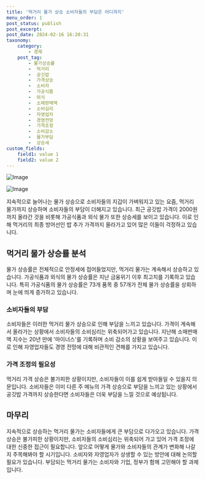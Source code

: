 ```yaml
---
title: '먹거리 물가 상승 소비자들의 부담은 어디까지'
menu_order: 1
post_status: publish
post_excerpt: 
post_date: 2024-02-16 16:20:31
taxonomy:
    category:
        - 경제
    post_tag:
        - 물가상승률
        -  먹거리
        -  공깃밥
        -  가격상승
        -  소비자
        -  가공식품
        -  외식
        -  소매판매액
        -  소비심리
        -  자영업자
        -  경영전망
        -  가격조정
        -  소비감소
        -  물가부담
        -  상승세
custom_fields:
    field1: value 1
    field2: value 2
---
```


![Image](https://imgnews.pstatic.net/image/014/2024/02/10/0005140761_001_20240210100101719.jpg?type=w647)

![Image](https://imgnews.pstatic.net/image/014/2024/02/10/0005140761_002_20240210100101758.jpg?type=w647)

지속적으로 늘어나는 물가 상승으로 소비자들의 지갑이 가벼워지고 있는 요즘, 먹거리 물가까지 상승하며 소비자들의 부담이 더해지고 있습니다. 최근 공깃밥 가격이 2000원까지 올라간 것을 비롯해 가공식품과 외식 물가 또한 상승세를 보이고 있습니다. 이로 인해 먹거리의 최종 방어선인 밥 추가 가격까지 올라가고 있어 많은 이들이 걱정하고 있습니다.
## 먹거리 물가 상승률 분석
물가 상승률은 전체적으로 안정세에 접어들었지만, 먹거리 물가는 계속해서 상승하고 있습니다. 가공식품과 외식의 물가 상승률은 지난 금융위기 이후 최고치를 기록하고 있습니다. 특히 가공식품의 물가 상승률은 73개 품목 중 57개가 전체 물가 상승률을 상회하며 눈에 띄게 증가하고 있습니다.
### 소비자들의 부담
소비자들은 이러한 먹거리 물가 상승으로 인해 부담을 느끼고 있습니다. 가격이 계속해서 올라가는 상황에서 소비자들의 소비심리는 위축되어가고 있습니다. 지난해 소매판매액 지수는 20년 만에 '마이너스'를 기록하며 소비 감소의 상황을 보여주고 있습니다. 이로 인해 자영업자들도 경영 전망에 대해 비관적인 견해를 가지고 있습니다.
### 가격 조정의 필요성
먹거리 가격 상승은 불가피한 상황이지만, 소비자들이 이를 쉽게 받아들일 수 있을지 의문입니다. 소비자들은 이미 다른 주 메뉴의 가격 상승으로 부담을 느끼고 있는 상황에서 공깃밥 가격까지 상승한다면 소비자들은 더욱 부담을 느낄 것으로 예상됩니다.
## 마무리
지속적으로 상승하는 먹거리 물가는 소비자들에게 큰 부담으로 다가오고 있습니다. 가격 상승은 불가피한 상황이지만, 소비자들의 소비심리는 위축되어 가고 있어 가격 조정에 대한 신중한 접근이 필요합니다. 앞으로 어떻게 물가와 소비자들의 관계가 변화해 나갈지 주목해봐야 할 시기입니다. 소비자와 자영업자가 상생할 수 있는 방안에 대해 논의할 필요가 있습니다. 부담되는 먹거리 물가는 소비자와 기업, 정부가 함께 고민해야 할 과제입니다.
